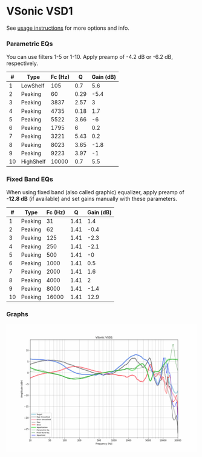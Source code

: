 # VSonic VSD1
See [usage instructions](https://github.com/jaakkopasanen/AutoEq#usage) for more options and info.

### Parametric EQs
You can use filters 1-5 or 1-10. Apply preamp of -4.2 dB or -6.2 dB, respectively.

|   # | Type      |   Fc (Hz) |    Q |   Gain (dB) |
|-----|-----------|-----------|------|-------------|
|   1 | LowShelf  |       105 | 0.7  |         5.6 |
|   2 | Peaking   |        60 | 0.29 |        -5.4 |
|   3 | Peaking   |      3837 | 2.57 |         3   |
|   4 | Peaking   |      4735 | 0.18 |         1.7 |
|   5 | Peaking   |      5522 | 3.66 |        -6   |
|   6 | Peaking   |      1795 | 6    |         0.2 |
|   7 | Peaking   |      3221 | 5.43 |         0.2 |
|   8 | Peaking   |      8023 | 3.65 |        -1.8 |
|   9 | Peaking   |      9223 | 3.97 |        -1   |
|  10 | HighShelf |     10000 | 0.7  |         5.5 |

### Fixed Band EQs
When using fixed band (also called graphic) equalizer, apply preamp of **-12.8 dB** (if available) and set gains manually with these parameters.

|   # | Type    |   Fc (Hz) |    Q |   Gain (dB) |
|-----|---------|-----------|------|-------------|
|   1 | Peaking |        31 | 1.41 |         1.4 |
|   2 | Peaking |        62 | 1.41 |        -0.4 |
|   3 | Peaking |       125 | 1.41 |        -2.3 |
|   4 | Peaking |       250 | 1.41 |        -2.1 |
|   5 | Peaking |       500 | 1.41 |        -0   |
|   6 | Peaking |      1000 | 1.41 |         0.5 |
|   7 | Peaking |      2000 | 1.41 |         1.6 |
|   8 | Peaking |      4000 | 1.41 |         2   |
|   9 | Peaking |      8000 | 1.41 |        -1.4 |
|  10 | Peaking |     16000 | 1.41 |        12.9 |

### Graphs
![](./VSonic%20VSD1.png)
